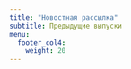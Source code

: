```yaml
---
title: "Новостная рассылка"
subtitle: Предыдущие выпуски
menu:
  footer_col4:
    weight: 20
---
```


